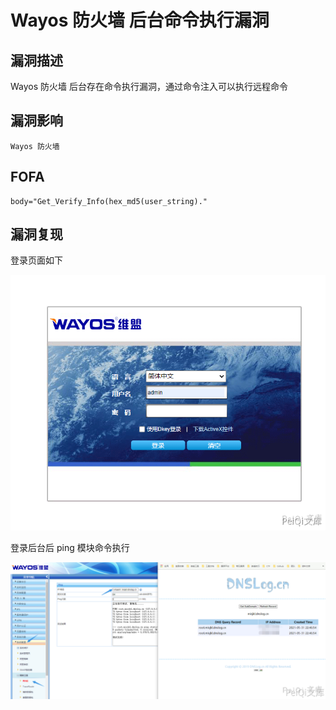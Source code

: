 # Wayos 防火墙 后台命令执行漏洞

## 漏洞描述

Wayos 防火墙 后台存在命令执行漏洞，通过命令注入可以执行远程命令

## 漏洞影响

```
Wayos 防火墙
```

## FOFA

```
body="Get_Verify_Info(hex_md5(user_string)."
```

## 漏洞复现

登录页面如下



![](./images/202202162240644.png)

登录后台后 ping 模块命令执行

![](./images/202202162240143.png)